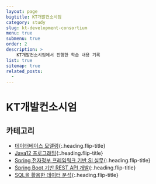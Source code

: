 ```yaml
---
layout: page
bigtitle: KT개발컨소시엄
category: study
slug: kt-development-consortium
menu: true
submenu: true
order: 2
description: >
    KT개발컨소시엄에서 진행한 학습 내용 기록
list: true
sitemap: true
related_posts:
  - 
---
```

# KT개발컨소시엄

## 카테고리

* [데이터베이스 모델링]{:.heading.flip-title}
* [Java12 프로그래밍]{:.heading.flip-title}
* [Spring 전자정부 프레임워크 기반 SI 실무]{:.heading.flip-title}
* [Spring Boot 기반 REST API 개발]{:.heading.flip-title}
* [SQL을 활용한 데이터 분석]{:.heading.flip-title}

[데이터베이스 모델링]: /database-modeling/
[Java12 프로그래밍]: /java12-programming/
[Spring 전자정부 프레임워크 기반 SI 실무]: /spring-framework-si/
[Spring Boot 기반 REST API 개발]: /springboot-rest-api/
[SQL을 활용한 데이터 분석]: /data-analysis-with-sql/

